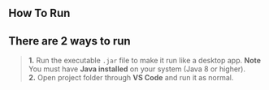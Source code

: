 ## How To Run

## There are 2 ways to run

> **1.** Run the executable `.jar` file to make it run like a desktop app.
> **Note** You must have **Java installed** on your system (Java 8 or higher).     
**2.** Open project folder through **VS Code** and run it as normal. 

